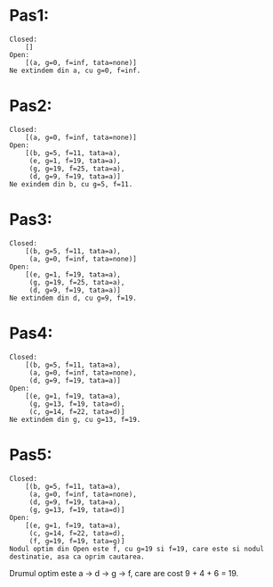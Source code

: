 # Pas1:
    Closed:
        []
    Open:
        [(a, g=0, f=inf, tata=none)]
    Ne extindem din a, cu g=0, f=inf.
# Pas2:
    Closed:
        [(a, g=0, f=inf, tata=none)]
    Open:
        [(b, g=5, f=11, tata=a),
         (e, g=1, f=19, tata=a),
         (g, g=19, f=25, tata=a),
         (d, g=9, f=19, tata=a)]
    Ne exindem din b, cu g=5, f=11.
# Pas3:
    Closed:
        [(b, g=5, f=11, tata=a),
         (a, g=0, f=inf, tata=none)]
    Open:
        [(e, g=1, f=19, tata=a),
         (g, g=19, f=25, tata=a),
         (d, g=9, f=19, tata=a)]
    Ne extindem din d, cu g=9, f=19.
# Pas4:
    Closed:
        [(b, g=5, f=11, tata=a),
         (a, g=0, f=inf, tata=none),
         (d, g=9, f=19, tata=a)]
    Open:
        [(e, g=1, f=19, tata=a),
         (g, g=13, f=19, tata=d),
         (c, g=14, f=22, tata=d)]
    Ne extindem din g, cu g=13, f=19.
# Pas5:
    Closed:
        [(b, g=5, f=11, tata=a),
         (a, g=0, f=inf, tata=none),
         (d, g=9, f=19, tata=a),
         (g, g=13, f=19, tata=d)]
    Open:
        [(e, g=1, f=19, tata=a),
         (c, g=14, f=22, tata=d),
         (f, g=19, f=19, tata=g)]
    Nodul optim din Open este f, cu g=19 si f=19, care este si nodul destinatie, asa ca oprim cautarea.

Drumul optim este a -> d -> g -> f,
    care are cost 9 + 4 + 6 = 19.